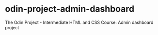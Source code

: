 # odin-project-admin-dashboard
The Odin Project - Intermediate HTML and CSS Course: Admin dashboard project
